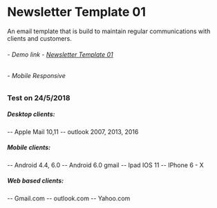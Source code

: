 # **Newsletter Template 01**

An email template that is build to maintain regular communications with clients and customers.

###### - Demo link - [Newsletter Template 01](https://demo.peterwebdev.com/Newsletter_Template_01/)

###### - Mobile Responsive 

### Test on 24/5/2018
##### Desktop clients:
-- Apple Mail 10,11
-- outlook 2007, 2013, 2016
##### Mobile clients:
-- Android 4.4, 6.0
-- Android 6.0 gmail
-- Ipad IOS 11
-- IPhone 6 - X
##### Web based clients:
-- Gmail.com
-- outlook.com
-- Yahoo.com


